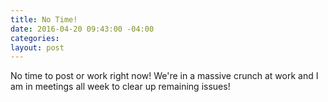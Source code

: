 ```yaml
---
title: No Time!
date: 2016-04-20 09:43:00 -04:00
categories:
layout: post
---
```


No time to post or work right now! We're in a massive crunch at work and I am in meetings all week to clear up remaining issues!

